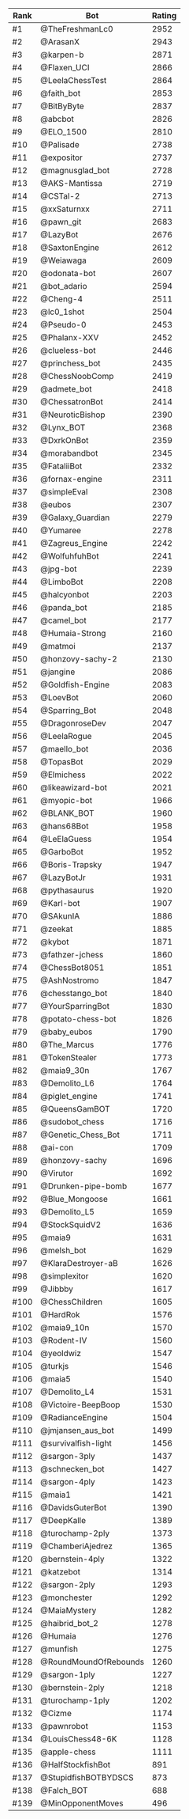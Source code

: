 Rank|Bot|Rating
---|---|---
#1|@TheFreshmanLc0|2952
#2|@ArasanX|2943
#3|@karpen-b|2871
#4|@Flaxen_UCI|2866
#5|@LeelaChessTest|2864
#6|@faith_bot|2853
#7|@BitByByte|2837
#8|@abcbot|2826
#9|@ELO_1500|2810
#10|@Palisade|2738
#11|@expositor|2737
#12|@magnusglad_bot|2728
#13|@AKS-Mantissa|2719
#14|@CSTal-2|2713
#15|@xxSaturnxx|2711
#16|@pawn_git|2683
#17|@LazyBot|2676
#18|@SaxtonEngine|2612
#19|@Weiawaga|2609
#20|@odonata-bot|2607
#21|@bot_adario|2594
#22|@Cheng-4|2511
#23|@lc0_1shot|2504
#24|@Pseudo-0|2453
#25|@Phalanx-XXV|2452
#26|@clueless-bot|2446
#27|@princhess_bot|2435
#28|@ChessNoobComp|2419
#29|@admete_bot|2418
#30|@ChessatronBot|2414
#31|@NeuroticBishop|2390
#32|@Lynx_BOT|2368
#33|@DxrkOnBot|2359
#34|@morabandbot|2345
#35|@FataliiBot|2332
#36|@fornax-engine|2311
#37|@simpleEval|2308
#38|@eubos|2307
#39|@Galaxy_Guardian|2279
#40|@Yumaree|2278
#41|@Zagreus_Engine|2242
#42|@WolfuhfuhBot|2241
#43|@jpg-bot|2239
#44|@LimboBot|2208
#45|@halcyonbot|2203
#46|@panda_bot|2185
#47|@camel_bot|2177
#48|@Humaia-Strong|2160
#49|@matmoi|2137
#50|@honzovy-sachy-2|2130
#51|@jangine|2086
#52|@Goldfish-Engine|2083
#53|@LoevBot|2060
#54|@Sparring_Bot|2048
#55|@DragonroseDev|2047
#56|@LeelaRogue|2045
#57|@maello_bot|2036
#58|@TopasBot|2029
#59|@Elmichess|2022
#60|@likeawizard-bot|2021
#61|@myopic-bot|1966
#62|@BLANK_BOT|1960
#63|@hans68Bot|1958
#64|@LeElaGuess|1954
#65|@GarboBot|1952
#66|@Boris-Trapsky|1947
#67|@LazyBotJr|1931
#68|@pythasaurus|1920
#69|@Karl-bot|1907
#70|@SAkunIA|1886
#71|@zeekat|1885
#72|@kybot|1871
#73|@fathzer-jchess|1860
#74|@ChessBot8051|1851
#75|@AshNostromo|1847
#76|@chesstango_bot|1840
#77|@YourSparringBot|1830
#78|@potato-chess-bot|1826
#79|@baby_eubos|1790
#80|@The_Marcus|1776
#81|@TokenStealer|1773
#82|@maia9_30n|1767
#83|@Demolito_L6|1764
#84|@piglet_engine|1741
#85|@QueensGamBOT|1720
#86|@sudobot_chess|1716
#87|@Genetic_Chess_Bot|1711
#88|@ai-con|1709
#89|@honzovy-sachy|1696
#90|@Virutor|1692
#91|@Drunken-pipe-bomb|1677
#92|@Blue_Mongoose|1661
#93|@Demolito_L5|1659
#94|@StockSquidV2|1636
#95|@maia9|1631
#96|@melsh_bot|1629
#97|@KlaraDestroyer-aB|1626
#98|@simplexitor|1620
#99|@Jibbby|1617
#100|@ChessChildren|1605
#101|@HardRok|1576
#102|@maia9_10n|1570
#103|@Rodent-IV|1560
#104|@yeoldwiz|1547
#105|@turkjs|1546
#106|@maia5|1540
#107|@Demolito_L4|1531
#108|@Victoire-BeepBoop|1530
#109|@RadianceEngine|1504
#110|@jmjansen_aus_bot|1499
#111|@survivalfish-light|1456
#112|@sargon-3ply|1437
#113|@schnecken_bot|1427
#114|@sargon-4ply|1423
#115|@maia1|1421
#116|@DavidsGuterBot|1390
#117|@DeepKalle|1389
#118|@turochamp-2ply|1373
#119|@ChamberiAjedrez|1365
#120|@bernstein-4ply|1322
#121|@katzebot|1314
#122|@sargon-2ply|1293
#123|@monchester|1292
#124|@MaiaMystery|1282
#125|@haibrid_bot_2|1278
#126|@Humaia|1276
#127|@munfish|1275
#128|@RoundMoundOfRebounds|1260
#129|@sargon-1ply|1227
#130|@bernstein-2ply|1218
#131|@turochamp-1ply|1202
#132|@Cizme|1174
#133|@pawnrobot|1153
#134|@LouisChess48-6K|1128
#135|@apple-chess|1111
#136|@HalfStockfishBot|891
#137|@StupidfishBOTBYDSCS|873
#138|@Falch_BOT|688
#139|@MinOpponentMoves|496
